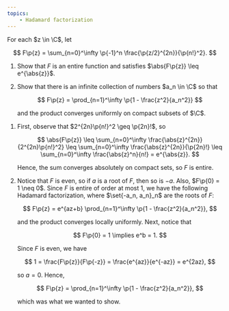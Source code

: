 ```yaml
---
topics:
    - Hadamard factorization
---
```


<problem>

For each $z \in \C$, let

$$
F\p{z} = \sum_{n=0}^\infty \p{-1}^n \frac{\p{z/2}^{2n}}{\p{n!}^2}.
$$

1. Show that $F$ is an entire function and satisfies $\abs{F\p{z}} \leq e^{\abs{z}}$.
2. Show that there is an infinite collection of numbers $a_n \in \C$ so that

    $$
    F\p{z} = \prod_{n=1}^\infty \p{1 - \frac{z^2}{a_n^2}}
    $$

    and the product converges uniformly on compact subsets of $\C$.

</problem>

<solution>

1. First, observe that $2^{2n}\p{n!}^2 \geq \p{2n}!$, so

    $$
    \abs{F\p{z}}
        \leq \sum_{n=0}^\infty \frac{\abs{z}^{2n}}{2^{2n}\p{n!}^2}
        \leq \sum_{n=0}^\infty \frac{\abs{z}^{2n}}{\p{2n}!}
        \leq \sum_{n=0}^\infty \frac{\abs{z}^n}{n!}
        = e^{\abs{z}}.
    $$

    Hence, the sum converges absolutely on compact sets, so $F$ is entire.

2. Notice that $F$ is even, so if $a$ is a root of $F$, then so is $-a$. Also, $F\p{0} = 1 \neq 0$. Since $F$ is entire of order at most $1$, we have the following Hadamard factorization, where $\set{-a_n, a_n}_n$ are the roots of $F$:

    $$
    F\p{z}
        = e^{az+b} \prod_{n=1}^\infty \p{1 - \frac{z^2}{a_n^2}},
    $$

    and the product converges locally uniformly. Next, notice that

    $$
    F\p{0} = 1
    \implies e^b = 1.
    $$

    Since $F$ is even, we have

    $$
    1
        = \frac{F\p{z}}{F\p{-z}}
        = \frac{e^{az}}{e^{-az}}
        = e^{2az},
    $$

    so $a = 0$. Hence,

    $$
    F\p{z} = \prod_{n=1}^\infty \p{1 - \frac{z^2}{a_n^2}},
    $$

    which was what we wanted to show.

</solution>
